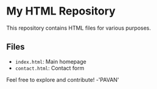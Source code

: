 # My HTML Repository

This repository contains HTML files for various purposes.

## Files
- `index.html`: Main homepage
- `contact.html`: Contact form

Feel free to explore and contribute!
-'PAVAN'